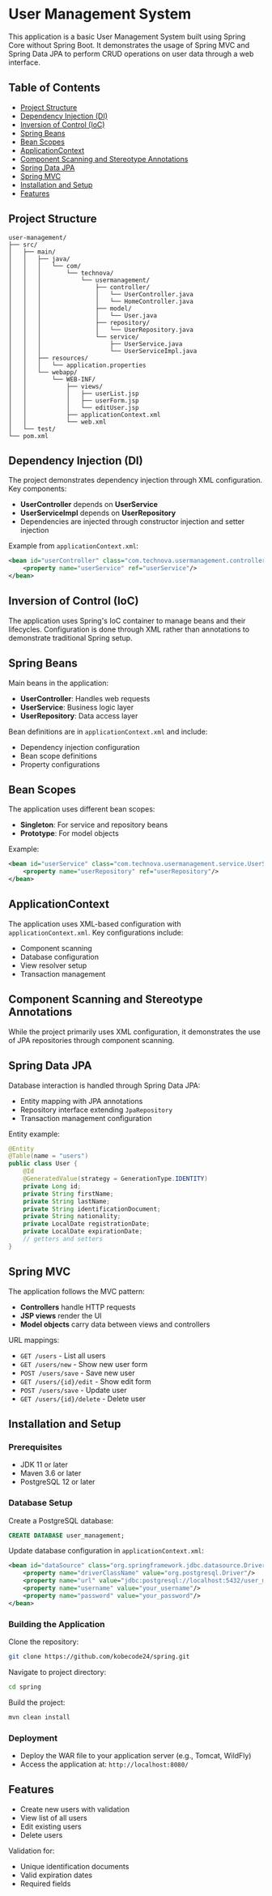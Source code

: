 
# User Management System

This application is a basic User Management System built using Spring Core without Spring Boot. It demonstrates the usage of Spring MVC and Spring Data JPA to perform CRUD operations on user data through a web interface.

## Table of Contents
- [Project Structure](#project-structure)
- [Dependency Injection (DI)](#dependency-injection-di)
- [Inversion of Control (IoC)](#inversion-of-control-ioc)
- [Spring Beans](#spring-beans)
- [Bean Scopes](#bean-scopes)
- [ApplicationContext](#applicationcontext)
- [Component Scanning and Stereotype Annotations](#component-scanning-and-stereotype-annotations)
- [Spring Data JPA](#spring-data-jpa)
- [Spring MVC](#spring-mvc)
- [Installation and Setup](#installation-and-setup)
- [Features](#features)

## Project Structure

```
user-management/
├── src/
│   ├── main/
│   │   ├── java/
│   │   │   └── com/
│   │   │       └── technova/
│   │   │           └── usermanagement/
│   │   │               ├── controller/
│   │   │               │   └── UserController.java
│   │   │               │   └── HomeController.java  
│   │   │               ├── model/
│   │   │               │   └── User.java
│   │   │               ├── repository/
│   │   │               │   └── UserRepository.java
│   │   │               └── service/
│   │   │                   ├── UserService.java
│   │   │                   └── UserServiceImpl.java
│   │   ├── resources/
│   │   │   └── application.properties
│   │   └── webapp/
│   │       └── WEB-INF/
│   │           ├── views/
│   │           │   ├── userList.jsp
│   │           │   ├── userForm.jsp
│   │           │   └── editUser.jsp
│   │           ├── applicationContext.xml
│   │           └── web.xml
│   └── test/
└── pom.xml
```

## Dependency Injection (DI)

The project demonstrates dependency injection through XML configuration. Key components:

- **UserController** depends on **UserService**
- **UserServiceImpl** depends on **UserRepository**
- Dependencies are injected through constructor injection and setter injection

Example from `applicationContext.xml`:

```xml
<bean id="userController" class="com.technova.usermanagement.controller.UserController">
    <property name="userService" ref="userService"/>
</bean>
```



## Inversion of Control (IoC)

The application uses Spring's IoC container to manage beans and their lifecycles. Configuration is done through XML rather than annotations to demonstrate traditional Spring setup.

## Spring Beans

Main beans in the application:

- **UserController**: Handles web requests
- **UserService**: Business logic layer
- **UserRepository**: Data access layer

Bean definitions are in `applicationContext.xml` and include:

- Dependency injection configuration
- Bean scope definitions
- Property configurations

## Bean Scopes

The application uses different bean scopes:

- **Singleton**: For service and repository beans
- **Prototype**: For model objects

Example:

```xml
<bean id="userService" class="com.technova.usermanagement.service.UserServiceImpl" scope="singleton">
    <property name="userRepository" ref="userRepository"/>
</bean>
```

## ApplicationContext

The application uses XML-based configuration with `applicationContext.xml`. Key configurations include:

- Component scanning
- Database configuration
- View resolver setup
- Transaction management

## Component Scanning and Stereotype Annotations

While the project primarily uses XML configuration, it demonstrates the use of JPA repositories through component scanning.

## Spring Data JPA

Database interaction is handled through Spring Data JPA:

- Entity mapping with JPA annotations
- Repository interface extending `JpaRepository`
- Transaction management configuration

Entity example:

```java
@Entity
@Table(name = "users")
public class User {
    @Id
    @GeneratedValue(strategy = GenerationType.IDENTITY)
    private Long id;
    private String firstName;
    private String lastName;
    private String identificationDocument;
    private String nationality;
    private LocalDate registrationDate;
    private LocalDate expirationDate;
    // getters and setters
}
```

## Spring MVC

The application follows the MVC pattern:

- **Controllers** handle HTTP requests
- **JSP views** render the UI
- **Model objects** carry data between views and controllers

URL mappings:

- `GET /users` - List all users
- `GET /users/new` - Show new user form
- `POST /users/save` - Save new user
- `GET /users/{id}/edit` - Show edit form
- `POST /users/save` - Update user
- `GET /users/{id}/delete` - Delete user

## Installation and Setup

### Prerequisites

- JDK 11 or later
- Maven 3.6 or later
- PostgreSQL 12 or later

### Database Setup

Create a PostgreSQL database:

```sql
CREATE DATABASE user_management;
```

Update database configuration in `applicationContext.xml`:

```xml
<bean id="dataSource" class="org.springframework.jdbc.datasource.DriverManagerDataSource">
    <property name="driverClassName" value="org.postgresql.Driver"/>
    <property name="url" value="jdbc:postgresql://localhost:5432/user_management"/>
    <property name="username" value="your_username"/>
    <property name="password" value="your_password"/>
</bean>
```

### Building the Application

Clone the repository:

```bash
git clone https://github.com/kobecode24/spring.git
```

Navigate to project directory:

```bash
cd spring
```

Build the project:

```bash
mvn clean install
```

### Deployment

- Deploy the WAR file to your application server (e.g., Tomcat, WildFly)
- Access the application at: `http://localhost:8080/`

## Features

- Create new users with validation
- View list of all users
- Edit existing users
- Delete users

Validation for:

- Unique identification documents
- Valid expiration dates
- Required fields
